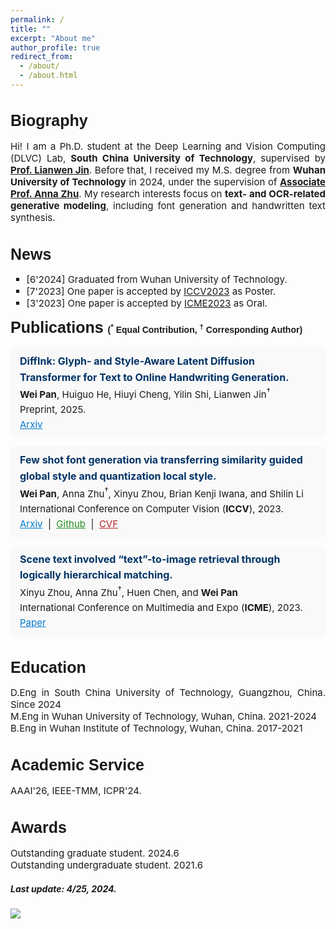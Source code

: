 ```yaml
---
permalink: /
title: ""
excerpt: "About me"
author_profile: true
redirect_from: 
  - /about/
  - /about.html
---
```


<!-- Biography -->
<h1 style="font-size:25px; font-family:Arial, sans-serif;">Biography</h1>
<p style="font-size:15px; text-align:justify;">
Hi! I am a Ph.D. student at the Deep Learning and Vision Computing (DLVC) Lab, 
<b>South China University of Technology</b>, supervised by 
<a href="http://www.dlvc-lab.net/lianwen/Index.html"><b>Prof. Lianwen Jin</b></a>. 
Before that, I received my M.S. degree from <b>Wuhan University of Technology</b> in 2024, under the supervision of 
<a href="http://cst.whut.edu.cn/xygk/szdw/201809/t20180911_876961.shtml"><b>Associate Prof. Anna Zhu</b></a>. 
My research interests focus on <b>text- and OCR-related generative modeling</b>, including 
font generation and handwritten text synthesis.
</p>

<!-- News -->
<h1 style="font-size: 25px; font-family: Arial, sans-serif;">News</h1>
<ul style="list-style-type: square; font-size: 15px">
  <li>[6'2024] Graduated from Wuhan University of Technology.</li>
  <li>[7'2023] One paper is accepted by <a href="https://iccv2023.thecvf.com/">ICCV2023</a> as Poster. </li>
  <li>[3'2023] One paper is accepted by <a href="https://www.2023.ieeeicme.org/">ICME2023</a> as Oral. </li>
</ul>


<!-- Publications -->
<h1 style="font-size:25px; font-family:Arial, sans-serif; margin-top:0;">
  Publications
 <span style="font-size:14px;">(<sup>*</sup> <b>Equal Contribution</b>, <sup>†</sup> <b>Corresponding Author</b>)</span>
</h1>

<!-- ICLR2026 (submit) -->
<div style="background-color:#f9f9f9; padding:10px 15px; border-radius:8px; font-size:15px; line-height:1.6; margin-bottom:12px;">
  <b style="font-size:16px; color:#003366;">
    DiffInk: Glyph- and Style-Aware Latent Diffusion Transformer for Text to Online Handwriting Generation.
  </b><br>
  <b>Wei Pan</b>, Huiguo He, Hiuyi Cheng, Yilin Shi, Lianwen Jin<sup>†</sup> <br>
  Preprint, 2025. <br>
  <a href="https://arxiv.org/abs/2309.00827" style="color:#007acc;">Arxiv</a>
</div>

<!-- ICCV2023 -->
<div style="background-color:#f9f9f9; padding:10px 15px; border-radius:8px; font-size:15px; line-height:1.6; margin-bottom:12px;">
  <b style="font-size:16px; color:#003366;">
    Few shot font generation via transferring similarity guided global style and quantization local style.
  </b><br>
  <b>Wei Pan</b>, Anna Zhu<sup>†</sup>, Xinyu Zhou, Brian Kenji Iwana, and Shilin Li <br>
  International Conference on Computer Vision (<b>ICCV</b>), 2023. <br>
  <a href="https://arxiv.org/abs/2309.00827" style="color:#007acc;">Arxiv</a> &nbsp;|&nbsp;
  <a href="https://github.com/awei669/VQ-Font" style="color:#228b22;">Github</a> &nbsp;|&nbsp;
  <a href="https://openaccess.thecvf.com/content/ICCV2023/html/Pan_Few_Shot_Font_Generation_Via_Transferring_Similarity_Guided_Global_Style_ICCV_2023_paper.html" style="color:#b22222;">CVF</a>
</div>


<!-- ICME2023 -->
<div style="background-color:#f9f9f9; padding:10px 15px; border-radius:8px; font-size:15px; line-height:1.6; margin-bottom:12px;">
  <b style="font-size:16px; color:#003366;">
    Scene text involved “text”-to-image retrieval through logically hierarchical matching.
  </b><br>
  Xinyu Zhou, Anna Zhu<sup>†</sup>, Huen Chen, and <b>Wei Pan</b> <br>
  International Conference on Multimedia and Expo (<b>ICME</b>), 2023. <br>
  <a href="https://ieeexplore.ieee.org/abstract/document/10219982" style="color:#007acc;">Paper</a>
</div>


<!-- Education -->
<h1 style="font-size: 25px; font-family: Arial, sans-serif;">Education</h1>
<p style="font-size: 15px;" align="justify">
  D.Eng in South China University of Technology, Guangzhou, China. Since 2024<br>
  M.Eng in Wuhan University of Technology, Wuhan, China. 2021-2024<br>
  B.Eng in Wuhan Institute of Technology, Wuhan, China. 2017-2021
</p>



<!-- Academic Service -->
<h1 style="font-size: 25px; font-family: Arial, sans-serif;">Academic Service</h1>
<p style="font-size: 15px;" align="justify">
  AAAI'26, IEEE-TMM, ICPR'24.
</p>


<!-- Awards -->
<h1 style="font-size: 25px; font-family: Arial, sans-serif;">Awards</h1>
<p style="font-size: 15px;" align="justify">
  Outstanding graduate student. 2024.6<br>
  Outstanding undergraduate student. 2021.6<br>
</p>



##### Last update: 4/25, 2024.


<a href='https://clustrmaps.com/site/1c07b'  title='Visit tracker'><img src='//clustrmaps.com/map_v2.png?cl=ffffff&w=400&t=tt&d=VwMJpNfSRvymxWpJ1PNkRBvE9Y8CcuHGeT4blD1IzLc&co=2d78ad&ct=ffffff'/></a>





